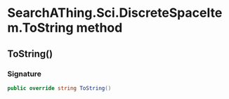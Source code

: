 # SearchAThing.Sci.DiscreteSpaceItem<T>.ToString method
## ToString()
### Signature
```csharp
public override string ToString()
```
